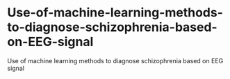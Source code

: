 # Use-of-machine-learning-methods-to-diagnose-schizophrenia-based-on-EEG-signal
Use of machine learning methods to diagnose schizophrenia based on EEG signal
